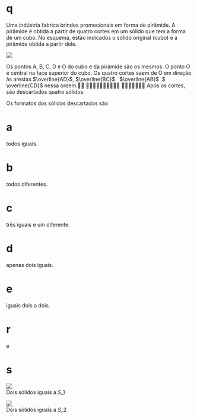 # q
Uma indústria fabrica brindes promocionais em forma de pirâmide. A pirâmide é obtida a partir de quatro cortes em um sólido que tem a forma de um cubo. No esquema, estão indicados o sólido original (cubo) e a pirâmide obtida a partir dele.

![](https://firebasestorage.googleapis.com/v0/b/firebase-enemio.appspot.com/o/questoes%2F808%2F9d56984c-0c28-15a3-cdae-5d327570e38e.png?alt=media\&token=efac5017-11c1-4631-8175-dead6c4e946b)

Os pontos A, B, C, D e O do cubo e da pirâmide são os mesmos. O ponto O é central na face superior do cubo. Os quatro cortes saem de O em direção às arestas $\overline{AD}$, $​​​​\overline{BC}$   $​​​​\overline{AB}$ ,$​​​​\overline{CD}$ nessa ordem.   Após os cortes, são descartados quatro sólidos.

Os formatos dos sólidos descartados são

# a
todos iguais.

# b
todos diferentes.

# c
três iguais e um diferente.

# d
apenas dois iguais.

# e
iguais dois a dois.

# r
e

# s
![](https://firebasestorage.googleapis.com/v0/b/firebase-enemio.appspot.com/o/questoes%2F808%2Fce414ecf-5f07-a544-3759-086d74f02031.png?alt=media\&token=46c8cc51-b0c3-4baa-8d5e-567bd76c0b83)\
Dois sólidos iguais a $S\_1$

![](https://firebasestorage.googleapis.com/v0/b/firebase-enemio.appspot.com/o/questoes%2F808%2F0c941db6-2656-3bac-b70f-e1d760fa57ba.png?alt=media\&token=09a4a454-2a62-490e-87f0-c48cf6e73ddd)\
Dois sólidos iguais a $S\_2$
